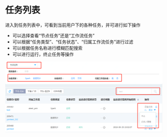 # 任务列表

进入到任务列表中，可看到当前用户下的各种任务，并可进行如下操作
- 可以选择查看“节点任务”还是“工作流任务”
- 可以根据“任务类型”、“任务状态”、“归属工作流任务”进行过滤
- 可以根据任务名称进行模糊匹配搜索
- 可以进行运行，终止任务等操作

![工作流运维](../../../../../image/Data-Factory/work-flow-op-1.png)



